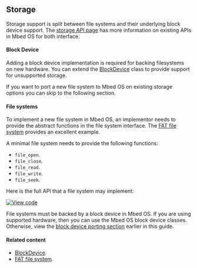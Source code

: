 <h2 id="contributing-storage">Storage</h2>

Storage support is split between file systems and their underlying block device support. The [storage API page](/docs/development/apis/storage.html) has more information on existing APIs in Mbed OS for both interface.

#### Block Device

Adding a block device implementation is required for backing filesystems on new hardware. You can extend the [BlockDevice](http://os-doc-builder.test.mbed.com/docs/development/mbed-os-api-doxy/class_block_device.html) class to provide support for unsupported storage.

If you want to port a new file system to Mbed OS on existing storage options you can skip to the following section.

#### File systems

To implement a new file system in Mbed OS, an implementor needs to provide the abstract functions in the file system interface. The [FAT file system](http://os-doc-builder.test.mbed.com/docs/development/mbed-os-api-doxy/class_f_a_t_file_system.html) provides an excellent example.

A minimal file system needs to provide the following functions:

- `file_open`.
- `file_close`.
- `file_read`.
- `file_write`.
- `file_seek`.

Here is the full API that a file system may implement:

[![View code](https://www.mbed.com/embed/?type=library)](http://os-doc-builder.test.mbed.com/docs/development/mbed-os-api-doxy/classmbed_1_1_file_system.html)

File systems must be backed by a block device in Mbed OS. If you are using supported hardware, then you can use the Mbed OS block device classes. Otherwise, view the [block device porting section](#block-device) earlier in this guide.

#### Related content

- [BlockDevice](http://os-doc-builder.test.mbed.com/docs/development/mbed-os-api-doxy/class_block_device.html).
- [FAT file system](http://os-doc-builder.test.mbed.com/docs/development/mbed-os-api-doxy/class_f_a_t_file_system.html).
